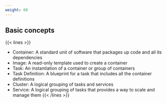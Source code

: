 ```yaml
---
weight: 60
---
```

## Basic concepts

{{< lines >}}
- Container: A standard unit of software that packages up code and all its dependencies
- Image: A read-only template used to create a container
- Task: An instantiation of a container or group of containers
- Task Definition: A blueprint for a task that includes all the container definitions
- Cluster: A logical grouping of tasks and services
- Service: A logical grouping of tasks that provides a way to scale and manage them
{{< /lines >}}

